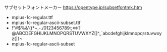 ﻿
サブセットフォントメーカー
https://opentype.jp/subsetfontmk.htm

- mplus-1c-regular.ttf
- mplus-1c-regular-ascii-subset.ttf
- !"#$%&'()*+,-./0123456789:;<=>?@ABCDEFGHIJKLMNOPQRSTUVWXYZ[\]^_`abcdefghijklmnopqrstuvwxyz{|}~
- mplus-1c-regular-ascii-subset



